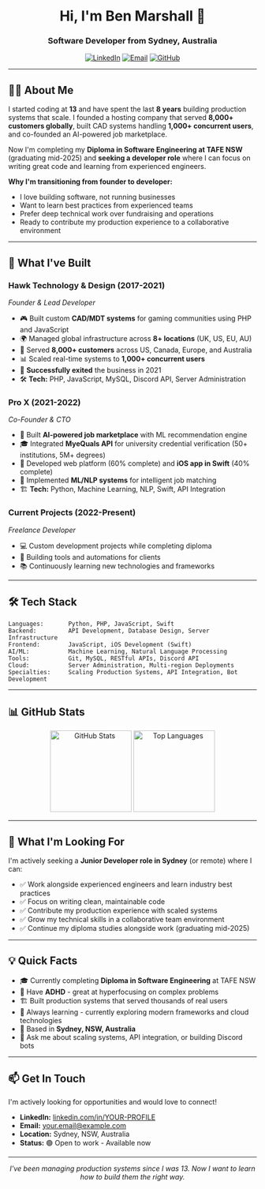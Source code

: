 <h1 align="center">Hi, I'm Ben Marshall 👋</h1>
<h3 align="center">Software Developer from Sydney, Australia</h3>

<p align="center">
  <a href="https://linkedin.com/in/YOUR-PROFILE"><img src="https://img.shields.io/badge/LinkedIn-0077B5?style=for-the-badge&logo=linkedin&logoColor=white" alt="LinkedIn"></a>
  <a href="mailto:your.email@example.com"><img src="https://img.shields.io/badge/Email-D14836?style=for-the-badge&logo=gmail&logoColor=white" alt="Email"></a>
  <a href="https://github.com/benm-dev"><img src="https://img.shields.io/github/followers/benm-dev?label=Follow&style=social" alt="GitHub"></a>
</p>

---

## 👨‍💻 About Me

I started coding at **13** and have spent the last **8 years** building production systems that scale. I founded a hosting company that served **8,000+ customers globally**, built CAD systems handling **1,000+ concurrent users**, and co-founded an AI-powered job marketplace. 

Now I'm completing my **Diploma in Software Engineering at TAFE NSW** (graduating mid-2025) and **seeking a developer role** where I can focus on writing great code and learning from experienced engineers.

**Why I'm transitioning from founder to developer:**
- I love building software, not running businesses
- Want to learn best practices from experienced teams
- Prefer deep technical work over fundraising and operations
- Ready to contribute my production experience to a collaborative environment

---

## 🚀 What I've Built

### **Hawk Technology & Design** (2017-2021)
*Founder & Lead Developer*

- 🎮 Built custom **CAD/MDT systems** for gaming communities using PHP and JavaScript
- 🌍 Managed global infrastructure across **8+ locations** (UK, US, EU, AU)
- 👥 Served **8,000+ customers** across US, Canada, Europe, and Australia
- 📊 Scaled real-time systems to **1,000+ concurrent users**
- 💼 **Successfully exited** the business in 2021
- 🛠️ **Tech:** PHP, JavaScript, MySQL, Discord API, Server Administration

### **Pro X** (2021-2022)
*Co-Founder & CTO*

- 🤖 Built **AI-powered job marketplace** with ML recommendation engine
- 🎓 Integrated **MyeQuals API** for university credential verification (50+ institutions, 5M+ degrees)
- 📱 Developed web platform (60% complete) and **iOS app in Swift** (40% complete)
- 🧠 Implemented **ML/NLP systems** for intelligent job matching
- 🏗️ **Tech:** Python, Machine Learning, NLP, Swift, API Integration

### **Current Projects** (2022-Present)
*Freelance Developer*

- 💻 Custom development projects while completing diploma
- 🔧 Building tools and automations for clients
- 📚 Continuously learning new technologies and frameworks

---

## 🛠️ Tech Stack

```text
Languages:       Python, PHP, JavaScript, Swift
Backend:         API Development, Database Design, Server Infrastructure
Frontend:        JavaScript, iOS Development (Swift)
AI/ML:           Machine Learning, Natural Language Processing
Tools:           Git, MySQL, RESTful APIs, Discord API
Cloud:           Server Administration, Multi-region Deployments
Specialties:     Scaling Production Systems, API Integration, Bot Development
```

---

## 📊 GitHub Stats

<p align="center">
  <img src="https://github-readme-stats.vercel.app/api?username=benm-dev&show_icons=true&theme=radical" alt="GitHub Stats" height="165">
  <img src="https://github-readme-stats.vercel.app/api/top-langs/?username=benm-dev&layout=compact&theme=radical" alt="Top Languages" height="165">
</p>

---

## 🎯 What I'm Looking For

I'm actively seeking a **Junior Developer role in Sydney** (or remote) where I can:

- ✅ Work alongside experienced engineers and learn industry best practices
- ✅ Focus on writing clean, maintainable code
- ✅ Contribute my production experience with scaled systems
- ✅ Grow my technical skills in a collaborative team environment
- ✅ Continue my diploma studies alongside work (graduating mid-2025)

---

## 💡 Quick Facts

- 🎓 Currently completing **Diploma in Software Engineering** at TAFE NSW
- 🧠 Have **ADHD** - great at hyperfocusing on complex problems
- 🏗️ Built production systems that served thousands of real users
- 🌱 Always learning - currently exploring modern frameworks and cloud technologies
- 📍 Based in **Sydney, NSW, Australia**
- 💬 Ask me about scaling systems, API integration, or building Discord bots

---

## 📫 Get In Touch

I'm actively looking for opportunities and would love to connect!

- **LinkedIn:** [linkedin.com/in/YOUR-PROFILE](https://linkedin.com/in/YOUR-PROFILE)
- **Email:** your.email@example.com
- **Location:** Sydney, NSW, Australia
- **Status:** 🟢 Open to work - Available now

---

<p align="center">
  <i>I've been managing production systems since I was 13. Now I want to learn how to build them the right way.</i>
</p>
